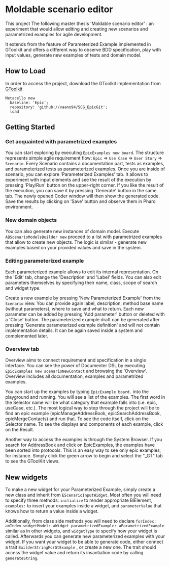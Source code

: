 # Moldable scenario editor

This project 
The following master thesis 'Moldable scenario editor' : an experiment that would allow editing and creating new scenarios and parametrized examples for agile development.

It extends from the feature of Parameterized Example implemented in GToolkit and offers a different way to observe BDD specification, play with input values, generate new examples of tests and domain model.

## How to Load

In order to access the project, download the GToolkit implementation from [GToolkit](https://gtoolkit.com/)
```
Metacello new
  baseline: 'Epic';
  repository: 'github://vaano94/SCG_EpicGit';
  load
```

## Getting Started
### Get acquainted with parametrized examples
You can start exploring by executing ```EpicExamples new board```. The structure represents simple agile requirement flow: ```Epic``` => ```Use Case``` => ```User Story``` => ```Scenario```.
Every Scenario contains a documentation part, tests as examples, and parameterized tests as parameterized examples.
Once you are inside of scenario, you can explore 'Parameterized Examples' tab. It allows to experiment with input elements and see the result of the execution by pressing 'Play/Run' button on the upper-right corner. 
If you like the result of the execution, you can save it by pressing 'Generate' button in the same tab. 
The newly opened Coder window will then show the generated code. 
Save the results by clicking on 'Save' button and observe them in Pharo environment.

### New domain objects
You can also generate new instances of domain model.
Execute ```ABScenarioModelsBuilder new``` proceed to a list with parametrized examples that allow to create new objects.
The logic is similar - generate new examples based on your provided values and save in the system.

### Editing parameterized example
Each parameterized example allows to edit its internal representation. On the 'Edit' tab, change the 'Description' and 'Label' fields. You can also edit parameters themselves by specifying their name, class, scope of search and widget type.

Create a new example by pressing 'New Parameterized Example' from the ```Scenario``` view. You can provide again label, description, method base name (without parameters), where to save and what to return. Each new parameter can be added by pressing 'Add parameter' button or deleted with a 'Close' button. The parameterized example draft can be generated after pressing 'Generate parameterized example definition' and will not contain implementation details. It can be again saved inside a system and complemented later.

### Overview tab
Overview aims to connect requirement and specification in a single interface.
You can see the power of Documenter DSL by executing ```EpicExamples new scenarioNewContact``` and browsing the 'Overview'. Overview includes all documentation, examples and parametrized examples.


You can start up the examples by typing ```EpicExample board.``` into the playground and running. You will see a list of the examples. The first word in the Selector name will be what category that example falls into (i.e. epic, useCase, etc.). The most logical way to step through the project will be to find an epic example (epicManageAddressBook, epicSearchAddressBook, epicMergeContacts) and run that. To see the code itself, click on the Selector name. To see the displays and components of each example, click on the Result.

Another way to access the examples is through the System Browser. If you search for AddressBook and click on EpicExamples, the examples have been sorted into protocols. This is an easy way to see only epic examples, for instance. Simply click the green arrow to begin and select the "\_GT" tab to see the GToolKit views.

## New widgets
To make a new widget for your Parameterized Example, simply create a new class and inherit from ```EScenarioInputWidget```.
Most often you will need to specify three methods: ```initialize``` to render appropriate BlElement, ```examples:``` to insert your examples inside a widget, and ```parameterValue``` that knows how to return a value inside a widget. 

Additionally, from class side methods you will need to declare  ```forIndex: anIndex widgetModel: aWidget parametrizedExample: aParametrizedExample``` similar as in other widgets, and ```widgetType``` to specify how your widget is called. 
Afterwards you can generate new parameterized examples with your widget.
If you want your widget to be able to generate code, either connect a trait ```BuilderStringForGtExample``` , or create a new one. The trait should access the widget value and return its insantiation code by calling ```generateString```.
